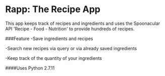 # Rapp: The Recipe App
This app keeps track of recipes and ingredients and uses the Spoonacular API 'Recipe - Food - Nutrition' to provide hundreds of recipes.

###Feature
-Save ingredients and recipes

-Search new recipes via query or via already saved ingredients

-Keep track of the quantity of your ingredients


####Uses Python 2.7.11
